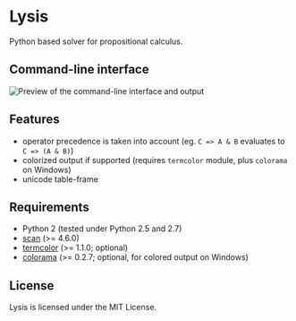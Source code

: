 # Lysis

Python based solver for propositional calculus.

## Command-line interface

![Preview of the command-line interface and output](https://raw.github.com/NiklasRosenstein/lysis/master/preview.png)

## Features

- operator precedence is taken into account (eg. `C => A & B` evaluates to `C => (A & B)`)
- colorized output if supported (requires `termcolor` module, plus `colorama` on Windows)
- unicode table-frame

## Requirements

- Python 2 (tested under Python 2.5 and 2.7)
- [scan](https://github.com/NiklasRosenstein/scan) (>= 4.6.0)
- [termcolor](https://pypi.python.org/pypi/termcolor) (>= 1.1.0; optional)
- [colorama](https://pypi.python.org/pypi/colorama) (>= 0.2.7; optional, for colored output on Windows)

## License

Lysis is licensed under the MIT License.
